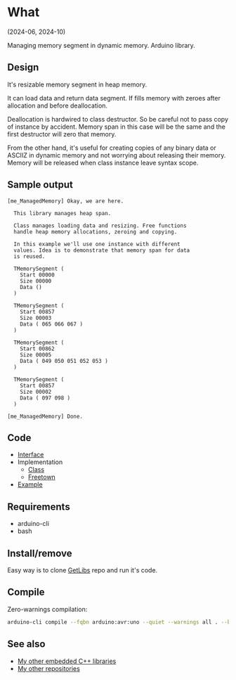 # What

(2024-06, 2024-10)

Managing memory segment in dynamic memory. Arduino library.

## Design

It's resizable memory segment in heap memory.

It can load data and return data segment. If fills memory with
zeroes after allocation and before deallocation.

Deallocation is hardwired to class destructor. So be careful
not to pass copy of instance by accident. Memory span in this case
will be the same and the first destructor will zero that memory.

From the other hand, it's useful for creating copies of any
binary data or ASCIIZ in dynamic memory and not worrying about
releasing their memory. Memory will be released when class instance
leave syntax scope.


## Sample output

```
[me_ManagedMemory] Okay, we are here.

  This library manages heap span.

  Class manages loading data and resizing. Free functions
  handle heap memory allocations, zeroing and copying.

  In this example we'll use one instance with different
  values. Idea is to demonstrate that memory span for data
  is reused.

  TMemorySegment (
    Start 00000
    Size 00000
    Data ()
  )

  TMemorySegment (
    Start 00857
    Size 00003
    Data ( 065 066 067 )
  )

  TMemorySegment (
    Start 00862
    Size 00005
    Data ( 049 050 051 052 053 )
  )

  TMemorySegment (
    Start 00857
    Size 00002
    Data ( 097 098 )
  )

[me_ManagedMemory] Done.
```

## Code

* [Interface][Interface]
* Implementation
  * [Class][TManagedMemory]
  * [Freetown][Freetown]
* [Example][Example]


## Requirements

  * arduino-cli
  * bash


## Install/remove

Easy way is to clone [GetLibs][GetLibs] repo and run it's code.


## Compile

Zero-warnings compilation:

```bash
arduino-cli compile --fqbn arduino:avr:uno --quiet --warnings all . --build-property compiler.cpp.extra_flags="-std=c++1z"
```

## See also

* [My other embedded C++ libraries][Embedded]
* [My other repositories][Repos]


[Interface]: src/me_ManagedMemory.h
[TManagedMemory]: src/TManagedMemory.cpp
[Freetown]: src/me_ManagedMemory_Freetown.cpp
[Example]: examples/me_ManagedMemory/me_ManagedMemory.ino

[GetLibs]: https://github.com/martin-eden/Embedded-Framework-GetLibs

[Embedded]: https://github.com/martin-eden/Embedded_Crafts/tree/master/Parts
[Repos]: https://github.com/martin-eden/contents

